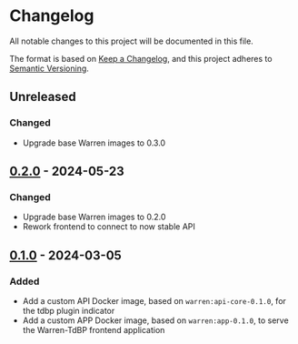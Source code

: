 # Changelog

All notable changes to this project will be documented in this file.

The format is based on [Keep a Changelog](https://keepachangelog.com/en/1.0.0/),
and this project adheres to
[Semantic Versioning](https://semver.org/spec/v2.0.0.html).

## Unreleased

### Changed

- Upgrade base Warren images to 0.3.0

## [0.2.0] - 2024-05-23

### Changed

- Upgrade base Warren images to 0.2.0
- Rework frontend to connect to now stable API

## [0.1.0] - 2024-03-05

### Added

- Add a custom API Docker image, based on `warren:api-core-0.1.0`, for the tdbp plugin indicator
- Add a custom APP Docker image, based on `warren:app-0.1.0`, to serve the Warren-TdBP frontend application

[unreleased]: https://github.com/apui-avignon-university/warren-tdbp/compare/v0.2.0...main
[0.2.0]: https://github.com/apui-avignon-university/warren-tdbp/compare/v0.1.0...v0.2.0
[0.1.0]: https://github.com/apui-avignon-university/warren-tdbp/compare/dd18c21...v0.1.0
